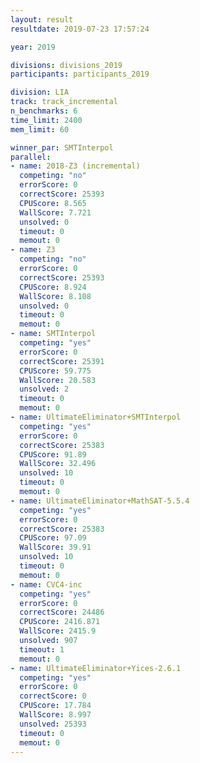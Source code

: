 ```yaml
---
layout: result
resultdate: 2019-07-23 17:57:24

year: 2019

divisions: divisions_2019
participants: participants_2019

division: LIA
track: track_incremental
n_benchmarks: 6
time_limit: 2400
mem_limit: 60

winner_par: SMTInterpol
parallel:
- name: 2018-Z3 (incremental)
  competing: "no"
  errorScore: 0
  correctScore: 25393
  CPUScore: 8.565
  WallScore: 7.721
  unsolved: 0
  timeout: 0
  memout: 0
- name: Z3
  competing: "no"
  errorScore: 0
  correctScore: 25393
  CPUScore: 8.924
  WallScore: 8.108
  unsolved: 0
  timeout: 0
  memout: 0
- name: SMTInterpol
  competing: "yes"
  errorScore: 0
  correctScore: 25391
  CPUScore: 59.775
  WallScore: 20.583
  unsolved: 2
  timeout: 0
  memout: 0
- name: UltimateEliminator+SMTInterpol
  competing: "yes"
  errorScore: 0
  correctScore: 25383
  CPUScore: 91.89
  WallScore: 32.496
  unsolved: 10
  timeout: 0
  memout: 0
- name: UltimateEliminator+MathSAT-5.5.4
  competing: "yes"
  errorScore: 0
  correctScore: 25383
  CPUScore: 97.09
  WallScore: 39.91
  unsolved: 10
  timeout: 0
  memout: 0
- name: CVC4-inc
  competing: "yes"
  errorScore: 0
  correctScore: 24486
  CPUScore: 2416.871
  WallScore: 2415.9
  unsolved: 907
  timeout: 1
  memout: 0
- name: UltimateEliminator+Yices-2.6.1
  competing: "yes"
  errorScore: 0
  correctScore: 0
  CPUScore: 17.784
  WallScore: 8.997
  unsolved: 25393
  timeout: 0
  memout: 0
---
```

